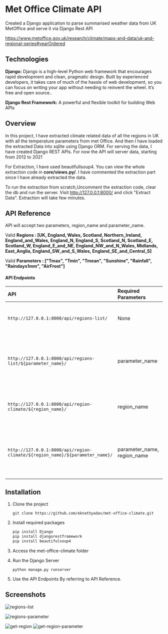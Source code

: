 # Met Office Climate API

Created a Django application to parse summarised weather data from UK MetOffice and serve it via Django Rest API

https://www.metoffice.gov.uk/research/climate/maps-and-data/uk-and-regional-series#yearOrdered

## Technologies

**Django:** Django is a high-level Python web framework that encourages rapid development and clean, pragmatic design. Built by experienced developers, it takes care of much of the hassle of web development, so you can focus on writing your app without needing to reinvent the wheel. It’s free and open source..

**Django Rest Framework:** A powerful and flexible toolkit for building Web APIs




## Overview

In this project, I have extracted climate related data of all the regions in UK with all the temperature parameters from met Office. And then I have loaded the extracted Data into sqlite using Django ORM. For serving the data, I have created Django REST APIs. For now the API will server data, starting from 2012 to 2021

For Extraction, I have used beautifullsoup4. You can view the whole extraction code in **core/views.py/**. 
I have commented the extraction part since I have already extracted the data.

To run the extraction from scratch,Uncomment the extraction code, clear the db and run the server. Visit http://127.0.0.1:8000/ and click "Extract Data". Extraction will take few minutes.



## API Reference

API will accept two parameters, region_name and parameter_name.

Valid **Regions : [UK,  England, Wales, Scotland, Northern_Ireland,
                   England_and_Wales, England_N, England_S, Scotland_N,
                   Scotland_E, Scotland_W, England_E_and_NE, England_NW_and_N_Wales,
                   Midlands, East_Anglia, England_SW_and_S_Wales, England_SE_and_Central_S]**

Valid **Parameters : ["Tmax", "Tmin", "Tmean", "Sunshine",
                      "Rainfall", "Raindays1mm", "AirFrost"]**


#### API Endpoints


| API | Required Parameters     | Description                       |
| :-------- | :------- | :-------------------------------- |
| `http://127.0.0.1:8000/api/regions-list/`      | None | To get all the climate related data of all the regions|
| `http://127.0.0.1:8000/api/regions-list/${parameter_name}/`      | parameter_name | To get climate related data of all the regions with parameter of choice|
| `http://127.0.0.1:8000/api/region-climate/${region_name}/`      | region_name | To get climate related data of a particular region|
| `http://127.0.0.1:8000/api/region-climate/${region_name}/${parameter_name}/`      | parameter_name, region_name | To get climate related data of a particular region with parameter of choice|

## Installation

1. Clone the project
    ```
    git clone https://github.com/eknathyadav/met-office-climate.git
    ```
2. Install required packages
    ```python
    pip install Django
    pip install djangorestframework
    pip install beautifulsoup4
    ```
3. Access the met-office-climate folder

4. Run the Django Server
    ```
    python manage.py runserver
    ```
    
5. Use the API Endpoints By referring to API Reference.

## Screenshots
![regions-list](https://user-images.githubusercontent.com/48616375/176000583-729fbfb5-a801-4a49-94cb-de87116b1895.PNG)

![regions-parameter](https://user-images.githubusercontent.com/48616375/176000606-96dc2f87-2de6-419a-aacb-f1e3912a4a36.PNG)

![get-region](https://user-images.githubusercontent.com/48616375/176000616-845428f2-ffd4-4b78-9bcd-6c0e4d8ce095.PNG)
![get-region-parameter](https://user-images.githubusercontent.com/48616375/176000637-1815396f-1400-45b3-a377-f01bf6969392.PNG)




    
